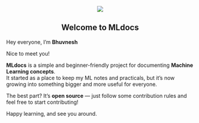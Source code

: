 <p align="center">
  <a href="https://skillicons.dev">
    <img src="https://skillicons.dev/icons?i=git,ts,next,md,docker" />
  </a>
</p>

<h2 align="center">Welcome to MLdocs </h2>

Hey everyone, I’m **Bhuvnesh**

Nice to meet you!

**MLdocs** is a simple and beginner-friendly project for documenting **Machine Learning concepts**.  
It started as a place to keep my ML notes and practicals, but it’s now growing into something bigger and more useful for everyone.

The best part? It’s **open source** — just follow some contribution rules and feel free to start contributing!

Happy learning, and see you around.
